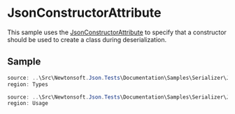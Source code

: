 ﻿# JsonConstructorAttribute

This sample uses the [JsonConstructorAttribute](/API/newtonsoft/json/jsonconstructorattribute/) to specify that a constructor should be used to create a class during deserialization.

## Sample

```csharp Types
source: ..\Src\Newtonsoft.Json.Tests\Documentation\Samples\Serializer\JsonConstructorAttribute.cs
region: Types
```

```csharp Usage
source: ..\Src\Newtonsoft.Json.Tests\Documentation\Samples\Serializer\JsonConstructorAttribute.cs
region: Usage
```